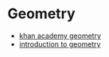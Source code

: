 # Geometry
- [khan academy geometry](khan-academy-geometry)
- [introduction to geometry](introduction-to-geometry)
